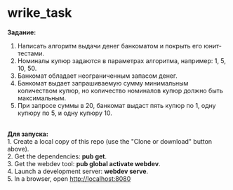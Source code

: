 # wrike_task

<b>Задание:</b><br>
1. Написать алгоритм выдачи денег банкоматом и покрыть его юнит-тестами.<br>
2. Номиналы купюр задаются в параметрах алгоритма, например: 1, 5, 10, 50.<br>
3. Банкомат обладает неограниченным запасом денег.<br>
4. Банкомат выдает запрашиваемую сумму минимальным количеством купюр, но количество номиналов купюр должно быть максимальным.<br>
5. При запросе суммы в 20, банкомат выдаст пять купюр по 1, одну купюру по 5, и одну купюру 10.<br>
<br>
<b>Для запуска:</b><br>
1. Create a local copy of this repo (use the "Clone or download" button above).<br>
2. Get the dependencies: <b>pub get</b>.<br>
3. Get the webdev tool: <b>pub global activate webdev</b>.<br>
4. Launch a development server: <b>webdev serve</b>.<br>
5. In a browser, open <a href="http://localhost:8080">http://localhost:8080</a><br>
